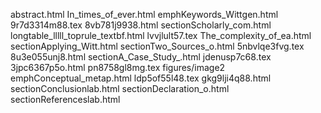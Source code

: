 abstract.html
In_times_of_ever.html
emphKeywords_Wittgen.html
9r7d3314m88.tex
8vb781j9938.html
sectionScholarly_com.html
longtable_lllll_toprule_textbf.html
lvvjlult57.tex
The_complexity_of_ea.html
sectionApplying_Witt.html
sectionTwo_Sources_o.html
5nbvlqe3fvg.tex
8u3e055unj8.html
sectionA_Case_Study_.html
jdenusp7c68.tex
3jpc6367p5o.html
pn8758gl8mg.tex
figures/image2
emphConceptual_metap.html
ldp5of55l48.tex
gkg9lji4q88.html
sectionConclusionlab.html
sectionDeclaration_o.html
sectionReferenceslab.html